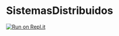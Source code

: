 # SistemasDistribuidos
[![Run on Repl.it](https://repl.it/badge/github/BrunoMarini/SistemasDistribuidos)](https://repl.it/github/BrunoMarini/SistemasDistribuidos)